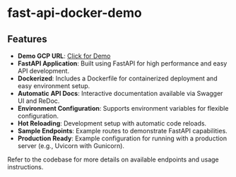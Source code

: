 # fast-api-docker-demo

## Features
- **Demo GCP URL**: [Click for Demo](https://fastapi-service-613053021884.us-central1.run.app/docs)
- **FastAPI Application**: Built using FastAPI for high performance and easy API development.
- **Dockerized**: Includes a Dockerfile for containerized deployment and easy environment setup.
- **Automatic API Docs**: Interactive documentation available via Swagger UI and ReDoc.
- **Environment Configuration**: Supports environment variables for flexible configuration.
- **Hot Reloading**: Development setup with automatic code reloads.
- **Sample Endpoints**: Example routes to demonstrate FastAPI capabilities.
- **Production Ready**: Example configuration for running with a production server (e.g., Uvicorn with Gunicorn).

Refer to the codebase for more details on available endpoints and usage instructions.
